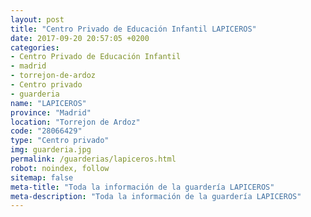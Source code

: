 ```yaml
---
layout: post
title: "Centro Privado de Educación Infantil LAPICEROS"
date: 2017-09-20 20:57:05 +0200
categories:
- Centro Privado de Educación Infantil
- madrid
- torrejon-de-ardoz
- Centro privado
- guarderia
name: "LAPICEROS"
province: "Madrid"
location: "Torrejon de Ardoz"
code: "28066429"
type: "Centro privado"
img: guarderia.jpg
permalink: /guarderias/lapiceros.html
robot: noindex, follow
sitemap: false
meta-title: "Toda la información de la guardería LAPICEROS"
meta-description: "Toda la información de la guardería LAPICEROS"
---
```

